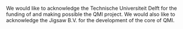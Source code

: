 We would like to acknowledge the Technische Universiteit Delft for the funding of and making possible the QMI project. 
We would also like to acknowledge the Jigsaw B.V. for the development of the core of QMI.
